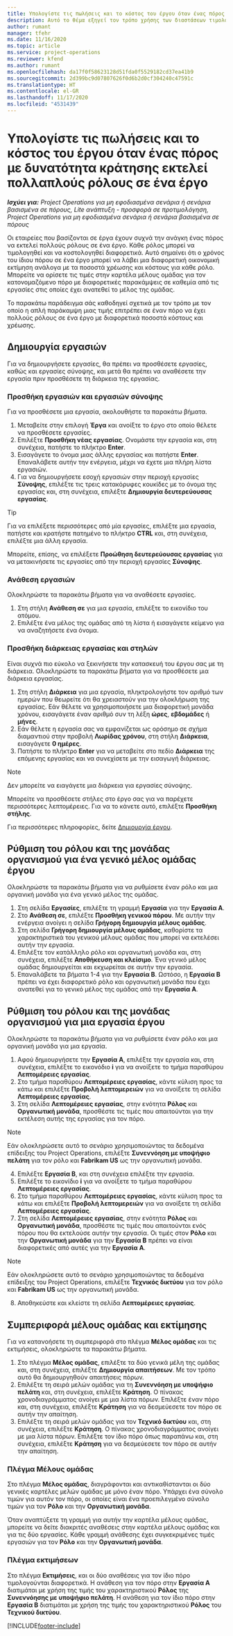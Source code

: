 ```yaml
---
title: Υπολογίστε τις πωλήσεις και το κόστος του έργου όταν ένας πόρος με δυνατότητα κράτησης εκτελεί πολλαπλούς ρόλους σε ένα έργο
description: Αυτό το θέμα εξηγεί τον τρόπο χρήσης των διαστάσεων τιμολόγησης για την υποστήριξη των εκτιμήσεων τιμολόγησης και κοστολόγησης για έναν πόρο που εκτελεί πολλαπλούς ρόλους σε ένα έργο.
author: rumant
manager: tfehr
ms.date: 11/16/2020
ms.topic: article
ms.service: project-operations
ms.reviewer: kfend
ms.author: rumant
ms.openlocfilehash: da17f0f58623128d51fda0f5529182cd37ea41b9
ms.sourcegitcommit: 2d399bc9d07807626f0d6b2d0cf304240c47591c
ms.translationtype: HT
ms.contentlocale: el-GR
ms.lasthandoff: 11/17/2020
ms.locfileid: "4531439"
---
```

# <a name="estimate-project-sales-and-costs-when-a-bookable-resource-fills-multiple-roles-on-a-project"></a>Υπολογίστε τις πωλήσεις και το κόστος του έργου όταν ένας πόρος με δυνατότητα κράτησης εκτελεί πολλαπλούς ρόλους σε ένα έργο 

_**Ισχύει για:** Project Operations για μη εφοδιασμένα σενάρια ή σενάρια βασισμένα σε πόρους, Lite ανάπτυξη - προσφορά σε προτιμολόγηση, Project Operations για μη εφοδιασμένα σενάρια ή σενάρια βασισμένα σε πόρους_ 

Οι εταιρείες που βασίζονται σε έργα έχουν συχνά την ανάγκη ένας πόρος να εκτελεί πολλούς ρόλους σε ένα έργο. Κάθε ρόλος μπορεί να τιμολογηθεί και να κοστολογηθεί διαφορετικά. Αυτό σημαίνει ότι ο χρόνος του ίδιου πόρου σε ένα έργο μπορεί να λάβει μια διαφορετική οικονομική εκτίμηση ανάλογα με τα ποσοστά χρέωσης και κόστους για κάθε ρόλο. Μπορείτε να ορίσετε τις τιμές στην καρτέλα μέλους ομάδας για τον κατονομαζόμενο πόρο με διαφορετικές παρακάμψεις σε καθεμία από τις εργασίες στις οποίες έχει ανατεθεί το μέλος της ομάδας.

Το παρακάτω παράδειγμα σάς καθοδηγεί σχετικά με τον τρόπο με τον οποίο η απλή παράκαμψη μιας τιμής επιτρέπει σε έναν πόρο να έχει πολλούς ρόλους σε ένα έργο με διαφορετικά ποσοστά κόστους και χρέωσης.

## <a name="create-tasks"></a>Δημιουργία εργασιών
Για να δημιουργήσετε εργασίες, θα πρέπει να προσθέσετε εργασίες, καθώς και εργασίες σύνοψης, και μετά θα πρέπει να αναθέσετε την εργασία πριν προσθέσετε τη διάρκεια της εργασίας. 

### <a name="add-tasks-and-summary-tasks"></a>Προσθήκη εργασιών και εργασιών σύνοψης
Για να προσθέσετε μια εργασία, ακολουθήστε τα παρακάτω βήματα.

1. Μεταβείτε στην επιλογή **Έργα** και ανοίξτε το έργο στο οποίο θέλετε να προσθέσετε εργασίες.
2. Επιλέξτε **Προσθήκη νέας εργασίας**. Ονομάστε την εργασία και, στη συνέχεια, πατήστε το πλήκτρο **Enter**.
3. Εισαγάγετε το όνομα μιας άλλης εργασίας και πατήστε **Enter**. Επαναλάβετε αυτήν την ενέργεια, μέχρι να έχετε μια πλήρη λίστα εργασιών.
3. Για να δημιουργήσετε εσοχή εργασιών στην περιοχή εργασίες **Σύνοψης**, επιλέξτε τις τρεις κατακόρυφες κουκίδες με το όνομα της εργασίας και, στη συνέχεια, επιλέξτε **Δημιουργία δευτερεύουσας εργασίας**. 

  > [!TIP]
  > Για να επιλέξετε περισσότερες από μία εργασίες, επιλέξτε μια εργασία, πατήστε και κρατήστε πατημένο το πλήκτρο **CTRL** και, στη συνέχεια, επιλέξτε μια άλλη εργασία.
  >
  > Μπορείτε, επίσης, να επιλέξετε **Προώθηση δευτερεύουσας εργασίας** για να μετακινήσετε τις εργασίες από την περιοχή εργασίες **Σύνοψης**.

### <a name="assign-tasks"></a>Ανάθεση εργασιών

Ολοκληρώστε τα παρακάτω βήματα για να αναθέσετε εργασίες.

1. Στη στήλη **Ανάθεση σε** για μια εργασία, επιλέξτε το εικονίδιο του ατόμου.
2. Επιλέξτε ένα μέλος της ομάδας από τη λίστα ή εισαγάγετε κείμενο για να αναζητήσετε ένα όνομα.

### <a name="add-task-duration-and-columns"></a>Προσθήκη διάρκειας εργασίας και στηλών

Είναι συχνά πιο εύκολο να ξεκινήσετε την κατασκευή του έργου σας με τη διάρκεια. Ολοκληρώστε τα παρακάτω βήματα για να προσθέσετε μια διάρκεια εργασίας.

1. Στη στήλη **Διάρκεια** για μια εργασία, πληκτρολογήστε τον αριθμό των ημερών που θεωρείτε ότι θα χρειαστούν για την ολοκλήρωση της εργασίας. Εάν θέλετε να χρησιμοποιήσετε μια διαφορετική μονάδα χρόνου, εισαγάγετε έναν αριθμό συν τη λέξη **ώρες**, **εβδομάδες** ή **μήνες**.
2. Εάν θέλετε η εργασία σας να εμφανίζεται ως ορόσημο σε σχήμα διαμαντιού στην προβολή **Λωρίδας χρόνου**, στη στήλη **Διάρκεια**, εισαγάγετε **0 ημέρες**.
3. Πατήστε το πλήκτρο **Enter** για να μεταβείτε στο πεδίο **Διάρκεια** της επόμενης εργασίας και να συνεχίσετε με την εισαγωγή διάρκειας.

  > [!NOTE]
  > Δεν μπορείτε να ειαγάγετε μια διάρκεια για εργασίες σύνοψης.

Μπορείτε να προσθέσετε στήλες στο έργο σας για να παρέχετε περισσότερες λεπτομέρειες. Για να το κάνετε αυτό, επιλέξτε **Προσθήκη στήλης**. 

Για περισσότερες πληροφορίες, δείτε [Δημιουργία έργου](https://support.microsoft.com/en-us/office/create-a-project-a5b5e823-fb2e-45fd-be00-7d84422d9749).

## <a name="set-up-the-role-and-organization-unit-for-a-generic-project-team-member"></a>Ρύθμιση του ρόλου και της μονάδας οργανισμού για ένα γενικό μέλος ομάδας έργου
Ολοκληρώστε τα παρακάτω βήματα για να ρυθμίσετε έναν ρόλο και μια οργανική μονάδα για ένα γενικό μέλος της ομάδας.

1. Στη σελίδα **Εργασίες**, επιλέξτε τη γραμμή **Εργασία** για την **Εργασία Α**. 
2. Στο **Ανάθεση σε**, επιλέξτε **Προσθήκη γενικού πόρου**. Με αυτήν την ενέργεια ανοίγει η σελίδα **Γρήγορη δημιουργία μέλους ομάδας**.
3. Στη σελίδα **Γρήγορη δημιουργία μέλους ομάδας**, καθορίστε τα χαρακτηριστικά του γενικού μέλους ομάδας που μπορεί να εκτελέσει αυτήν την εργασία.
4. Επιλέξτε τον κατάλληλο ρόλο και οργανωτική μονάδα και, στη συνέχεια, επιλέξτε **Αποθήκευση και κλείσιμο**. Ένα γενικό μέλος ομάδας δημιουργείται και εκχωρείται σε αυτήν την εργασία. 
5. Επαναλάβετε τα βήματα 1-4 για την **Εργασία Β**. Ωστόσο, η **Εργασία Β** πρέπει να έχει διαφορετικό ρόλο και οργανωτική μονάδα που έχει ανατεθεί για το γενικό μέλος της ομάδας από την **Εργασία Α**. 

## <a name="set-up-the-role-and-organization-unit-for-a-project-task"></a>Ρύθμιση του ρόλου και της μονάδας οργανισμού για μια εργασία έργου
Ολοκληρώστε τα παρακάτω βήματα για να ρυθμίσετε έναν ρόλο και μια οργανική μονάδα για μια εργασία.

1. Αφού δημιουργήσετε την **Εργασία Α**, επιλέξτε την εργασία και, στη συνέχεια, επιλέξτε το εικονόδιο **i** για να ανοίξετε το τμήμα παραθύρου **Λεπτομέρειες εργασίας**. 
2. Στο τμήμα παραθύρου **Λεπτομέρειες εργασίας**, κάντε κύλιση προς τα κάτω και επιλέξτε **Προβολή λεπτομερειών** για να ανοίξετε τη σελίδα **Λεπτομέρειες εργασίας**.
3. Στη σελίδα **Λεπτομέρειες εργασίας**, στην ενότητα **Ρόλος** και **Οργανωτική μονάδα**, προσθέστε τις τιμές που απαιτούνται για την εκτέλεση αυτής της εργασίας για τον πόρο. 

  > [!NOTE]
  > Εάν ολοκληρώσετε αυτό το σενάριο χρησιμοποιώντας τα δεδομένα επίδειξης του Project Operations, επιλέξτε **Συνεννόηση με υποψήφιο πελάτη** για τον ρόλο και **Fabrikam US** ως την οργανωτική μονάδα.

4. Επιλέξτε **Εργασία Β**, και στη συνέχεια επιλέξτε την εργασία.
5. Επιλέξτε το εικονίδιο **i** για να ανοίξετε το τμήμα παραθύρου **Λεπτομέρειες εργασίας**. 
6. Στο τμήμα παραθύρου **Λεπτομέρειες εργασίας**, κάντε κύλιση προς τα κάτω και επιλέξτε **Προβολή λεπτομερειών** για να ανοίξετε τη σελίδα **Λεπτομέρειες εργασίας**.
7. Στη σελίδα **Λεπτομέρειες εργασίας**, στην ενότητα **Ρόλος** και **Οργανωτική μονάδα**, προσθέστε τις τιμές που απαιτούνται ενός πόρου που θα εκτελούσε αυτήν την εργασία. Οι τιμές στον **Ρόλο** και την **Οργανωτική μονάδα** για την **Εργασία Β** πρέπει να είναι διαφορετικές από αυτές για την **Εργασία Α**. 

  > [!NOTE]
  > Εάν ολοκληρώσετε αυτό το σενάριο χρησιμοποιώντας τα δεδομένα επίδειξης του Project Operations, επιλέξτε **Τεχνικός δικτύου** για τον ρόλο και **Fabrikam US** ως την οργανωτική μονάδα.

8. Αποθηκεύστε και κλείστε τη σελίδα **Λεπτομέρειες εργασίας**. 

## <a name="team-member-and-estimates-behavior"></a>Συμπεριφορά μέλους ομάδας και εκτίμησης 
Για να κατανοήσετε τη συμπεριφορά στο πλέγμα **Μέλος ομάδας** και τις εκτιμήσεις, ολοκληρώστε τα παρακάτω βήματα.

1. Στο πλέγμα **Μέλος ομάδας**, επιλέξτε τα δύο γενικά μέλη της ομάδας και, στη συνέχεια, επιλέξτε **Δημιουργία απαιτήσεων**. Με τον τρόπο αυτό θα δημιουργηθούν απαιτήσεις πόρων. 
2. Επιλέξτε τη σειρά μελών ομάδας για τη **Συνεννόηση με υποψήφιο πελάτη** και, στη συνέχεια, επιλέξτε **Κράτηση**. Ο πίνακας χρονοδιαγράμματος ανοίγει με μια λίστα πόρων. Επιλέξτε έναν πόρο και, στη συνέχεια, επιλέξτε **Κράτηση** για να δεσμεύεσετε τον πόρο σε αυτήν την απαίτηση.
3. Επιλέξτε τη σειρά μελών ομάδας για τον **Τεχνικό δικτύου** και, στη συνέχεια, επιλέξτε **Κράτηση**. Ο πίνακας χρονοδιαγράμματος ανοίγει με μια λίστα πόρων. Επιλέξτε τον ίδιο πόρο όπως παραπάνω και, στη συνέχεια, επιλέξτε **Κράτηση** για να δεσμεύεσετε τον πόρο σε αυτήν την απαίτηση.

### <a name="team-member-grid"></a>Πλέγμα Μέλους ομάδας 

Στο πλέγμα **Μέλος ομάδας**, διαγράφονται και αντικαθίστανται οι δύο γενικές καρτέλες μελών ομάδας με μόνο έναν πόρο. Υπάρχει ένα σύνολο τιμών για αυτόν τον πόρο, οι οποίες είναι ένα προεπιλεγμένο σύνολο τιμών για τον **Ρόλο** και την **Οργανωτική μονάδα**.

Όταν αναπτύξετε τη γραμμή για αυτήν την καρτέλα μέλους ομάδας, μπορείτε να δείτε διακριτές αναθέσεις στην καρτέλα μέλους ομάδας και για τις δύο εργασίες. Κάθε γραμμή ανάθεσης έχει συγκεκριμένες τιμές εργασιών για τον **Ρόλο** και την **Οργανωτική μονάδα**. 

### <a name="estimates-grid"></a>Πλέγμα εκτιμήσεων 

Στο πλέγμα **Εκτιμήσεις**, και οι δύο αναθέσεις για τον ίδιο πόρο τιμολογούνται διαφορετικά. Η ανάθεση για τον πόρο στην **Εργασία Α** διατιμάται με χρήση της τιμής του χαρακτηριστικού **Ρόλος** της **Συνεννόησης με υποψήφιο πελάτη**. Η ανάθεση για τον ίδιο πόρο στην **Εργασία Β** διατιμάται με χρήση της τιμής του χαρακτηριστικού **Ρόλος** του **Τεχνικού δικτύου**.


[!INCLUDE[footer-include](../includes/footer-banner.md)]